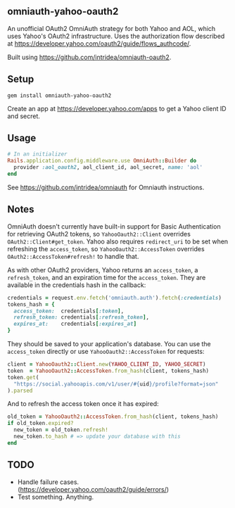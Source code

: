 ## omniauth-yahoo-oauth2 ##

An unofficial OAuth2 OmniAuth strategy for both Yahoo and AOL, which uses
Yahoo's OAuth2 infrastructure. Uses the authorization flow described at
https://developer.yahoo.com/oauth2/guide/flows_authcode/.

Built using https://github.com/intridea/omniauth-oauth2.

## Setup ##
`gem install omniauth-yahoo-oauth2`

Create an app at https://developer.yahoo.com/apps to get a Yahoo client ID and
secret.

## Usage ##
```ruby
# In an initializer
Rails.application.config.middleware.use OmniAuth::Builder do
  provider :aol_oauth2, aol_client_id, aol_secret, name: 'aol'
end
```

See https://github.com/intridea/omniauth for Omniauth instructions.

## Notes ##

OmniAuth doesn't currently have built-in support for Basic Authentication for
retrieving OAuth2 tokens, so `YahooOauth2::Client` overrides
`OAuth2::Client#get_token`.  Yahoo also requires `redirect_uri` to be set when
refreshing the `access_token`, so `YahooOauth2::AccessToken` overrides
`OAuth2::AccessToken#refresh!` to handle that.

As with other OAuth2 providers, Yahoo returns an `access_token`, a
`refresh_token`, and an expiration time for the `access_token`. They are
available in the credentials hash in the callback:

```ruby
credentials = request.env.fetch('omniauth.auth').fetch(:credentials)
tokens_hash = {
  access_token:  credentials[:token],
  refresh_token: credentials[:refresh_token],
  expires_at:    credentials[:expires_at]
}
```

They should be saved to your application's database.  You can use the
`access_token` directly or use `YahooOauth2::AccessToken` for requests:

```ruby
client = YahooOauth2::Client.new(YAHOO_CLIENT_ID, YAHOO_SECRET)
token  = YahooOauth2::AccessToken.from_hash(client, tokens_hash)
token.get(
  "https://social.yahooapis.com/v1/user/#{uid}/profile?format=json"
).parsed
```

And to refresh the access token once it has expired:

```ruby
old_token = YahooOauth2::AccessToken.from_hash(client, tokens_hash)
if old_token.expired?
  new_token = old_token.refresh!
  new_token.to_hash # => update your database with this
end
```

## TODO ##
- Handle failure cases. (https://developer.yahoo.com/oauth2/guide/errors/)
- Test something. Anything.
